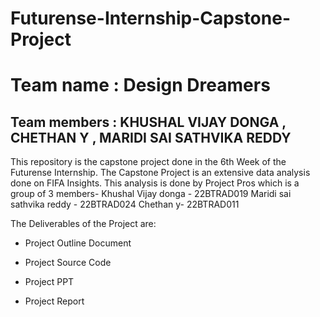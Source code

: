 # Futurense-Internship-Capstone-Project
# Team name : Design Dreamers  

## Team members : KHUSHAL VIJAY DONGA , CHETHAN Y , MARIDI SAI SATHVIKA REDDY

 
This repository is the capstone project done in the 6th Week of the Futurense Internship. The Capstone Project is an extensive data analysis done on FIFA Insights. This analysis is done by Project Pros which is a group of 3 members- Khushal Vijay donga - 22BTRAD019 Maridi sai sathvika reddy - 22BTRAD024 Chethan y- 22BTRAD011

The Deliverables of the Project are:

- Project Outline Document

- Project Source Code

- Project PPT

- Project Report
